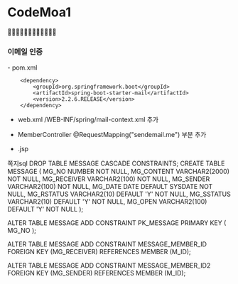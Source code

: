 # CodeMoa1
👨‍💻👨‍💻👨‍💻👨‍💻👨‍💻👨‍💻

<h3>이메일 인증</h3>
 - pom.xml
  <!-- https://mvnrepository.com/artifact/org.springframework.boot/spring-boot-starter-mail -->
  
		<dependency>
		    <groupId>org.springframework.boot</groupId>
		    <artifactId>spring-boot-starter-mail</artifactId>
		    <version>2.2.6.RELEASE</version>
		</dependency>
    
 - web.xml
  /WEB-INF/spring/mail-context.xml 추가
 
 - MemberController 
   @RequestMapping("sendemail.me") 부분 추가
   
 - .jsp 



쪽지sql
DROP TABLE MESSAGE CASCADE CONSTRAINTS;
CREATE TABLE MESSAGE (
    MG_NO   NUMBER    NOT NULL,
    MG_CONTENT   VARCHAR2(2000)      NOT NULL,
    MG_RECEIVER   VARCHAR2(100)      NOT NULL,
    MG_SENDER   VARCHAR2(100)      NOT NULL,
    MG_DATE   DATE   DEFAULT SYSDATE   NOT NULL,
    MG_RSTATUS   VARCHAR2(10)   DEFAULT 'Y'   NOT NULL,
    MG_SSTATUS   VARCHAR2(10)   DEFAULT 'Y'   NOT NULL,
    MG_OPEN   VARCHAR2(100)   DEFAULT 'Y'   NOT NULL
);

ALTER TABLE MESSAGE ADD CONSTRAINT PK_MESSAGE PRIMARY KEY (
   MG_NO
);

ALTER TABLE MESSAGE ADD CONSTRAINT MESSAGE_MEMBER_ID
FOREIGN KEY (MG_RECEIVER)
REFERENCES MEMBER (M_ID);

ALTER TABLE MESSAGE ADD CONSTRAINT MESSAGE_MEMBER_ID2
FOREIGN KEY (MG_SENDER)
REFERENCES MEMBER (M_ID);
   
